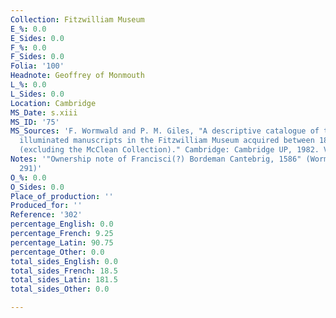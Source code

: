 ```yaml
---
Collection: Fitzwilliam Museum
E_%: 0.0
E_Sides: 0.0
F_%: 0.0
F_Sides: 0.0
Folia: '100'
Headnote: Geoffrey of Monmouth
L_%: 0.0
L_Sides: 0.0
Location: Cambridge
MS_Date: s.xiii
MS_ID: '75'
MS_Sources: 'F. Wormwald and P. M. Giles, "A descriptive catalogue of the additional
  illuminated manuscripts in the Fitzwilliam Museum acquired between 1895 and 1979
  (excluding the McClean Collection)." Cambridge: Cambridge UP, 1982. Vol. I.'
Notes: '"Ownership note of Francisci(?) Bordeman Cantebrig, 1586" (Wormwald and Giles
  291)'
O_%: 0.0
O_Sides: 0.0
Place_of_production: ''
Produced_for: ''
Reference: '302'
percentage_English: 0.0
percentage_French: 9.25
percentage_Latin: 90.75
percentage_Other: 0.0
total_sides_English: 0.0
total_sides_French: 18.5
total_sides_Latin: 181.5
total_sides_Other: 0.0

---
```

